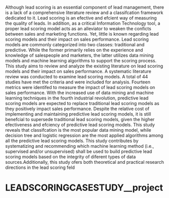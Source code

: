  Although lead scoring is an essential component of lead management, there is a lack of a
 comprehensive literature review and a classifcation framework dedicated to it. Lead scoring is an
 efective and efcient way of measuring the quality of leads. In addition, as a critical Information
 Technology tool, a proper lead scoring model acts as an alleviator to weaken the conficts
 between sales and marketing functions. Yet, little is known regarding lead scoring models and
 their impact on sales performance. Lead scoring models are commonly categorized into two
 classes: traditional and predictive. While the former primarily relies on the experience and
 knowledge of salespeople and marketers, the latter utilizes data mining models and machine
 learning algorithms to support the scoring process. This study aims to review and analyze the
 existing literature on lead scoring models and their impact on sales performance. A systematic
 literature review was conducted to examine lead scoring models. A total of 44 studies have met
 the criteria and were included for analysis. Fourteen metrics were identifed to measure the
 impact of lead scoring models on sales performance. With the increased use of data mining and
 machine learning techniques in the fourth industrial revolution, predictive lead scoring models
 are expected to replace traditional lead scoring models as they positively impact sales
 performance. Despite the relative cost of implementing and maintaining predictive lead scoring
 models, it is still benefcial to supersede traditional lead scoring models, given the higher
 efectiveness and efciency of predictive lead scoring models. This study reveals that classifcation
 is the most popular data mining model, while decision tree and logistic regression are the most
 applied algorithms among all the predictive lead scoring models. This study contributes by
 systematizing and recommending which machine learning method (i.e., supervised and/or
 unsupervised) shall be used to build predictive lead scoring models based on the integrity of
 diferent types of data sources.Additionally, this study ofers both theoretical and practical
 research directions in the lead scoring feld  
# LEADSCORINGCASESTUDY__project
